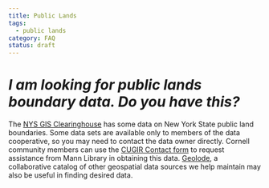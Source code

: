 ```yaml
---
title: Public Lands
tags:
  - public lands
category: FAQ
status: draft
---
```


# *I am looking for public lands boundary data. Do you have this?*
The [NYS GIS Clearinghouse](http://gis.ny.gov/gisdata/) has some data on New York State public land boundaries. Some data sets are available only to members of the data cooperative, so  you may need to contact the data owner directly. Cornell community members can use the [CUGIR Contact form](http://cugir.library.cornell.edu/comments) to request assistance from Mann Library in obtaining this data. [Geolode](http://geolode.org/), a collaborative catalog of other geospatial data sources we help maintain may also be useful in finding desired data.
